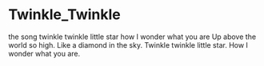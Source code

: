 # Twinkle_Twinkle
the song twinkle twinkle little star
how I wonder what you are
Up above the world so high.
Like a diamond in the sky.
Twinkle twinkle little star.
How I wonder what you are.
